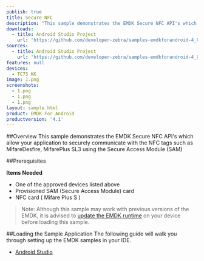 ```yaml
---
publish: true
title: Secure NFC
description: "This sample demonstrates the EMDK Secure NFC API's which allow your application to securely communicate with the NFC tags such as MifareDesfire, MifarePlus SL3 using the Secure Access Module (SAM)"
downloads:
  - title: Android Studio Project
    url: 'https://github.com/developer-zebra/samples-emdkforandroid-4_0/archive/SecureNFCSample1.zip'
sources:
  - title: Android Studio Project
    url: 'https://github.com/developer-zebra/samples-emdkforandroid-4_0/tree/SecureNFCSample1'
features: null
devices:
  - TC75 KK
image: 1.png
screenshots:
  - 1.png
  - 1.png
  - 1.png
layout: sample.html
product: EMDK For Android
productversion: '4.1'
---
```



##Overview
This sample demonstrates the EMDK Secure NFC API's which allow your application to securely communicate with the NFC tags such as MifareDesfire, MifarePlus SL3 using the Secure Access Module (SAM)

##Prerequisites

**Items Needed**
* One of the approved devices listed above
* Provisioned SAM (Secure Access Module) card
* NFC card ( Mifare Plus S )

>Note: Although this sample may work with previous versions of the EMDK, it is advised to [update the EMDK runtime](../../guide/setupDevice/) on your device before loading this sample.



##Loading the Sample Application
The following guide will walk you through setting up the EMDK samples in your IDE.

* [Android Studio](/emdk-for-android/4-1/guide/emdksamples_androidstudio)











